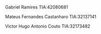 Gabriel Ramires TIA:42080681

Mateus Fernandes Castanharo TIA:32137141

Victor Hugo Antonio Couto TIA:32173482
